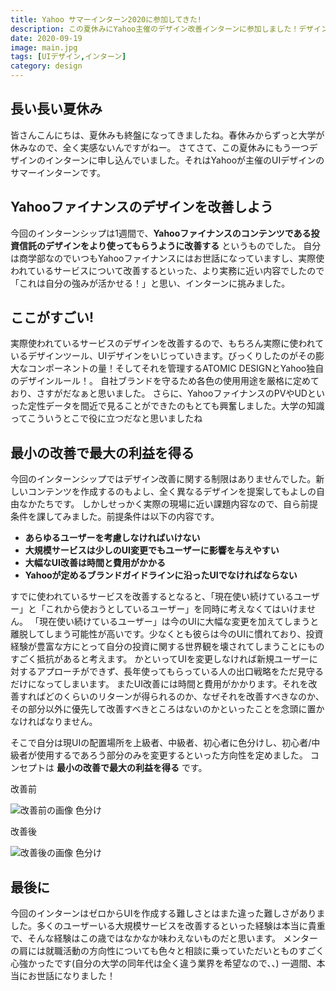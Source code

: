 ```yaml
---
title: Yahoo サマーインターン2020に参加してきた!
description: この夏休みにYahoo主催のデザイン改善インターンに参加しました！デザインの改善は初めてだったのでそれについての備忘録として残したいと思います。
date: 2020-09-19
image: main.jpg
tags: [UIデザイン,インターン]
category: design
---
```


## 長い長い夏休み
皆さんこんにちは、夏休みも終盤になってきましたね。春休みからずっと大学が休みなので、全く実感ないんですがねー。
さてさて、この夏休みにもう一つデザインのインターンに申し込んでいました。それはYahooが主催のUIデザインのサマーインターンです。

## Yahooファイナンスのデザインを改善しよう
今回のインターンシップは1週間で、**Yahooファイナンスのコンテンツである投資信託のデザインをより使ってもらうように改善する** というものでした。
自分は商学部なのでいつもYahooファイナンスにはお世話になっていますし、実際使われているサービスについて改善するといった、より実務に近い内容でしたので「これは自分の強みが活かせる！」と思い、インターンに挑みました。


## ここがすごい!
実際使われているサービスのデザインを改善するので、もちろん実際に使われているデザインツール、UIデザインをいじっていきます。びっくりしたのがその膨大なコンポーネントの量！そしてそれを管理するATOMIC DESIGNとYahoo独自のデザインルール！。
自社ブランドを守るため各色の使用用途を厳格に定めており、さすがだなぁと思いました。
さらに、YahooファイナンスのPVやUDといった定性データを間近で見ることができたのもとても興奮しました。大学の知識ってこういうとこで役に立つだなと思いましたね

## 最小の改善で最大の利益を得る
今回のインターンシップではデザイン改善に関する制限はありませんでした。新しいコンテンツを作成するのもよし、全く異なるデザインを提案してもよしの自由なかたちです。
しかしせっかく実際の現場に近い課題内容なので、自ら前提条件を課してみました。前提条件は以下の内容です。

- **あらゆるユーザーを考慮しなければいけない**
- **大規模サービスは少しのUI変更でもユーザーに影響を与えやすい**
- **大幅なUI改善は時間と費用がかかる**
- **Yahooが定めるブランドガイドラインに沿ったUIでなければならない**

すでに使われているサービスを改善するとなると、「現在使い続けているユーザー」と「これから使おうとしているユーザー」を同時に考えなくてはいけません。
「現在使い続けているユーザー」は今のUIに大幅な変更を加えてしまうと離脱してしまう可能性が高いです。少なくとも彼らは今のUIに慣れており、投資経験が豊富な方にとって自分の投資に関する世界観を壊されてしまうことにものすごく抵抗があると考えます。
かといってUIを変更しなければ新規ユーザーに対するアプローチができず、長年使ってもらっている人の出口戦略をただ見守るだけになってしまいます。
またUI改善には時間と費用がかかります。それを改善すればどのくらいのリターンが得られるのか、なぜそれを改善すべきなのか、その部分以外に優先して改善すべきところはないのかといったことを念頭に置かなければなりません。

そこで自分は現UIの配置場所を上級者、中級者、初心者に色分けし、初心者/中級者が使用するであろう部分のみを変更するといった方向性を定めました。
コンセプトは **最小の改善で最大の利益を得る** です。

改善前
<p>
  <img src="https://tamblog.net/images/design/article-3/image3.png" alt="改善前の画像 色分け"/>
</p>

改善後
<p>
  <img src="https://tamblog.net/images/design/article-2/main4.png" alt="改善後の画像 色分け"/>
</p>


## 最後に
今回のインターンはゼロからUIを作成する難しさとはまた違った難しさがありました。多くのユーザーいる大規模サービスを改善するといった経験は本当に貴重で、そんな経験はこの歳ではなかなか味わえないものだと思います。
メンターの肩には就職活動の方向性についても色々と相談に乗っていただいとものすごく心強かったです(自分の大学の同年代は全く違う業界を希望なので、、)
一週間、本当にお世話になりました！




